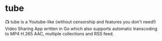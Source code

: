 # tube
📺 tube is a Youtube-like (without censorship and features you don't need!) Video Sharing App written in Go which also supports automatic transcoding to MP4 H.265 AAC, multiple collections and RSS feed.
